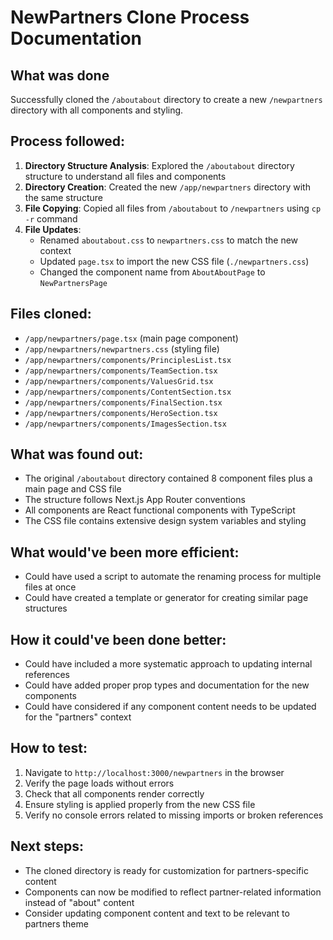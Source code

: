 # NewPartners Clone Process Documentation

## What was done
Successfully cloned the `/aboutabout` directory to create a new `/newpartners` directory with all components and styling.

## Process followed:
1. **Directory Structure Analysis**: Explored the `/aboutabout` directory structure to understand all files and components
2. **Directory Creation**: Created the new `/app/newpartners` directory with the same structure
3. **File Copying**: Copied all files from `/aboutabout` to `/newpartners` using `cp -r` command
4. **File Updates**: 
   - Renamed `aboutabout.css` to `newpartners.css` to match the new context
   - Updated `page.tsx` to import the new CSS file (`./newpartners.css`)
   - Changed the component name from `AboutAboutPage` to `NewPartnersPage`

## Files cloned:
- `/app/newpartners/page.tsx` (main page component)
- `/app/newpartners/newpartners.css` (styling file)
- `/app/newpartners/components/PrinciplesList.tsx`
- `/app/newpartners/components/TeamSection.tsx`
- `/app/newpartners/components/ValuesGrid.tsx`
- `/app/newpartners/components/ContentSection.tsx`
- `/app/newpartners/components/FinalSection.tsx`
- `/app/newpartners/components/HeroSection.tsx`
- `/app/newpartners/components/ImagesSection.tsx`

## What was found out:
- The original `/aboutabout` directory contained 8 component files plus a main page and CSS file
- The structure follows Next.js App Router conventions
- All components are React functional components with TypeScript
- The CSS file contains extensive design system variables and styling

## What would've been more efficient:
- Could have used a script to automate the renaming process for multiple files at once
- Could have created a template or generator for creating similar page structures

## How it could've been done better:
- Could have included a more systematic approach to updating internal references
- Could have added proper prop types and documentation for the new components
- Could have considered if any component content needs to be updated for the "partners" context

## How to test:
1. Navigate to `http://localhost:3000/newpartners` in the browser
2. Verify the page loads without errors
3. Check that all components render correctly
4. Ensure styling is applied properly from the new CSS file
5. Verify no console errors related to missing imports or broken references

## Next steps:
- The cloned directory is ready for customization for partners-specific content
- Components can now be modified to reflect partner-related information instead of "about" content
- Consider updating component content and text to be relevant to partners theme